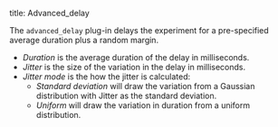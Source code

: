 title: Advanced_delay

The `advanced_delay` plug-in delays the experiment for a pre-specified average duration plus a random margin.

- *Duration* is the average duration of the delay in milliseconds.
- *Jitter* is the size of the variation in the delay in milliseconds.
- *Jitter mode* is the how the jitter is calculated:
	- *Standard deviation* will draw the variation from a Gaussian distribution with Jitter as the standard deviation.
	- *Uniform* will draw the variation in duration from a uniform distribution.
